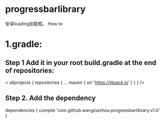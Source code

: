 # progressbarlibrary
安卓loading加载框。
How to

# 1.gradle:
 ## Step 1 Add it in your root build.gradle at the end of repositories:
  <
   allprojects {
		repositories {
			...
			maven { url 'https://jitpack.io' }
		}
	}
  />
 
  
 ## Step 2. Add the dependency
  
  dependencies {
	        compile 'com.github.wangzaizhou:progressbarlibrary:v1.0'
	}
